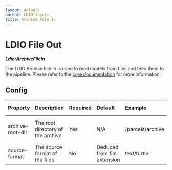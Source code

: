 ```yaml
---
layout: default
parent: LDIO Inputs
title: Archive File In
---
```


# LDIO File Out

***Ldio:ArchiveFileIn***

The LDIO Archive File In is used to read models from files and feed them to the pipeline.
Please refer to the [core documentation](../../core/ldi-inputs/file-archiving) for more information.

## Config

| Property         | Description                       | Required | Default                     | Example          | Supported values                |
|:-----------------|:----------------------------------|:---------|:----------------------------|:-----------------|:--------------------------------|
| archive-root-dir | The root directory of the archive | Yes      | N/A                         | /parcels/archive | Linux (+ Mac) and Windows paths |
| source-format    | The source format of the files    | No       | Deduced from file extension | text/turtle      | Any Jena supported format       |